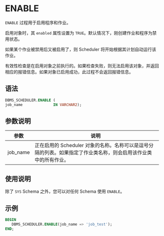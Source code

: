 # ENABLE 

`ENABLE` 过程用于启用程序和作业。

启用对象时，其 `enabled` 属性设置为 `TRUE`。默认情况下，刚创建作业和程序为禁用状态。

如果某个作业被禁用后又被启用了，则 Scheduler 将开始根据其计划自动运行该作业。

有效性检查是在启用对象之前执行的。如果检查失败，则无法启用该对象，并返回相应的报错信息。如果对象已启用成功，此过程不会返回报错信息。

## 语法 

```sql
DBMS_SCHEDULER.ENABLE (
job_name              IN VARCHAR2);
```

## 参数说明 

|        参数       |     说明       |
|------------------|----------------|
| job_name              | 正在启用的 Scheduler 对象的名称。名称可以是逗号分隔的列表。如果指定了作业类名称，则会启用该作业类中的所有作业。     |


## 使用说明 

除了 `SYS` Schema 之外，您可以对任何 Schema 使用 `ENABLE`。

## 示例 

```sql
BEGIN 
   DBMS_SCHEDULER.ENABLE(job_name => 'job_test'); 
END;
```